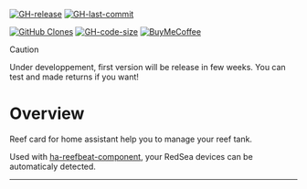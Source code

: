 <!-- [![hacs_badge](https://img.shields.io/badge/HACS-Default-41BDF5.svg?style=flat-square)](https://github.com/hacs/default) -->
[![GH-release](https://img.shields.io/github/v/release/Elwinmage/ha-reef-card.svg?style=flat-square)](https://github.com/Elwinmage/ha-reef-card/releases)
[![GH-last-commit](https://img.shields.io/github/last-commit/Elwinmage/ha-reef-card.svg?style=flat-square)](https://github.com/Elwinmage/ha-reef-card/commits/master)

[![GitHub Clones](https://img.shields.io/badge/dynamic/json?color=success&label=Clone&query=count&url=https://gist.githubusercontent.com/Elwinmage/dd3b205383103c2e65a7f516003ecbf6/raw/clone.json&logo=github)](https://github.com/MShawon/github-clone-count-badge)
[![GH-code-size](https://img.shields.io/github/languages/code-size/Elwinmage/ha-reef-card.svg?color=red&style=flat-square)](https://github.com/Elwinmage/ha-reef-card) 
[![BuyMeCoffee][buymecoffeebadge]][buymecoffee]

> [!CAUTION]
> Under developpement, first version will be release in few weeks. You can test and made returns if you want!


# Overview
Reef card for home assistant help you to manage your reef tank.

Used with  [ha-reefbeat-component](http://github.com/Elwinmage), your RedSea devices can be automaticaly detected.

***

[buymecoffee]: https://paypal.me/Elwinmage
[buymecoffeebadge]: https://img.shields.io/badge/buy%20me%20a%20coffee-donate-yellow.svg?style=flat-square
